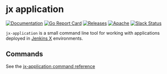 # jx application

[![Documentation](https://godoc.org/github.com/jenkins-x/jx-application?status.svg)](https://pkg.go.dev/mod/github.com/jenkins-x/jx-application)
[![Go Report Card](https://goreportcard.com/badge/github.com/jenkins-x/jx-application)](https://goreportcard.com/report/github.com/jenkins-x/jx-application)
[![Releases](https://img.shields.io/github/release-pre/jenkins-x/jx-application.svg)](https://github.com/jenkins-x/jx-application/releases)
[![Apache](https://img.shields.io/badge/license-Apache-blue.svg)](https://github.com/jenkins-x/jx-application/blob/master/LICENSE)
[![Slack Status](https://img.shields.io/badge/slack-join_chat-white.svg?logo=slack&style=social)](https://slack.k8s.io/)

`jx-application` is a small command line tool for working with applications deployed in [Jenkins X](https://jenkins-x.io/) environments.

## Commands

See the [jx-application command reference](https://github.com/jenkins-x/jx-application/blob/master/docs/cmd/jx-application.md)

